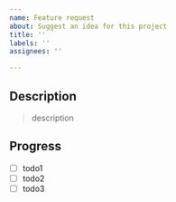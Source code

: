 ```yaml
---
name: Feature request
about: Suggest an idea for this project
title: ''
labels: ''
assignees: ''

---
```


## Description

> description

## Progress

- [  ] todo1
- [  ] todo2
- [  ] todo3
